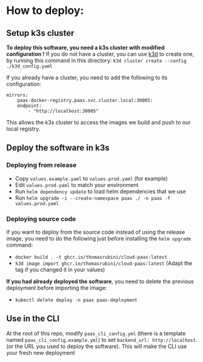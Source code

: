 # How to deploy:

## Setup k3s cluster
**To deploy this software, you need a k3s cluster with modified configuration !** 
If you do not have a cluster, you can use [k3d](https://k3d.io) to create one, by running this command in this directory: `k3d cluster create --config ./k3d_config.yaml`

If you already have a cluster, you need to add the following to its configuration:
```
mirrors:
    paas-docker-registry.paas.svc.cluster.local:30005:
    endpoint:
        - "http://localhost:30005"
```
This allows the k3s cluster to access the images we build and push to our local registry.

## Deploy the software in k3s

### Deploying from release
- Copy `values.example.yaml` to `values.prod.yaml` (for example)
- Edit `values.prod.yaml` to match your environment
- Run `helm dependency update` to load helm dependencies that we use
- Run `helm upgrade -i --create-namespace paas ./ -n paas -f values.prod.yaml`

### Deploying source code
If you want to deploy from the source code instead of using the release image, you need to do the following just before installing the `helm upgrade` command:
- `docker build . -t ghcr.io/thomasrubini/cloud-paas:latest`
- `k3d image import ghcr.io/thomasrubini/cloud-paas:latest`
(Adapt the tag if you changed it in your values)

**If you had already deployed the software**, you need to delete the previous deployment before importing the image:
- `kubectl delete deploy -n paas paas-deployment`

## Use in the CLI
At the root of this repo, modify `paas_cli_config.yml` (there is a template named `paas_cli_config.example.yml`) to set `backend_url: http://localhost`. (or the URL you used to deploy the software). This will make the CLI use your fresh new deployment

